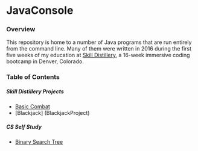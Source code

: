 # JavaConsole

### Overview
This repository is home to a number of Java programs that are run entirely from the command line. Many of them were written in 2016 during the first five weeks of my education at [Skill Distillery][sdhomepage], a 16-week immersive coding bootcamp in Denver, Colorado.

### Table of Contents
##### Skill Distillery Projects
* [Basic Combat](BasicCombat)
* [Blackjack] (BlackjackProject)

##### CS Self Study
* [Binary Search Tree](BinarySearchTree)




[sdhomepage]:http://skilldistillery.com/
